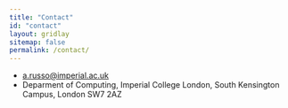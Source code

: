 ```yaml
---
title: "Contact"
id: "contact"
layout: gridlay
sitemap: false
permalink: /contact/
---
```


<link rel="stylesheet" href="https://unpkg.com/leaflet@1.7.1/dist/leaflet.css"
integrity="sha512-xodZBNTC5n17Xt2atTPuE1HxjVMSvLVW9ocqUKLsCC5CXdbqCmblAshOMAS6/keqq/sMZMZ19scR4PsZChSR7A=="
crossorigin=""/>

<script src="https://unpkg.com/leaflet@1.7.1/dist/leaflet.js"
integrity="sha512-XQoYMqMTK8LvdxXYG3nZ448hOEQiglfqkJs1NOQV44cWnUrBc8PkAOcXy20w0vlaXaVUearIOBhiXZ5V3ynxwA=="
crossorigin=""></script>

<style>
#mapid { height: 360px; }

.contact ul li i {
    color: var(--primary);
}
</style>

<div class="contact">


<ul class="fa-ul">
<li><span class="fa-li"><i class="fa fa-envelope-square fa-1x"></i></span><a href="mailto:a.russo@imperial.ac.uk">a.russo@imperial.ac.uk</a></li>
<li><span class="fa-li"><i class="fa fa-map-marker fa-1x"></i></span>Deparment of Computing, Imperial College London, South Kensington Campus, London SW7 2AZ</li>
</ul>
</div>

<div id="mapid"></div>
<script>
var mymap = L.map('mapid').setView([51.4990, -0.1795], 15);
L.tileLayer('https://api.mapbox.com/styles/v1/{id}/tiles/{z}/{x}/{y}?access_token=pk.eyJ1IjoiZXJ0c2lnZXIiLCJhIjoiY2tuajd5YXl6M3Z4bzJ1bng2Y2h2aTN3aiJ9.9P1HOw0uH2scinJXCxPcgw', {
    attribution: 'Map data &copy; <a href="https://www.openstreetmap.org/copyright">OpenStreetMap</a> contributors, Imagery © <a href="https://www.mapbox.com/">Mapbox</a>',
    maxZoom: 18,
    id: 'mapbox/streets-v11',
    tileSize: 512,
    zoomOffset: -1,
    accessToken: 'pk.eyJ1IjoiZXJ0c2lnZXIiLCJhIjoiY2tuajd5YXl6M3Z4bzJ1bng2Y2h2aTN3aiJ9.9P1HOw0uH2scinJXCxPcgw'
}).addTo(mymap);
L.marker([51.4990, -0.1795]).addTo(mymap);
</script>

